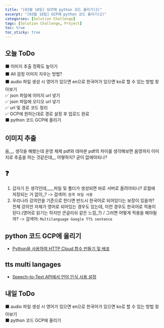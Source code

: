 ```yaml
---
title: "[03월 18일] GCP에 python 코드 올리기(2)"
excerpt: "[03월 18일] GCP에 python 코드 올리기(2)"
categories: [Solution Challenge]
tags: [Solution Challenge, Project]
toc: true
toc_sticky: true
---
```


## 오늘 ToDo

⬛ 이미지 추출 정확도 높이기 <br>
⬛ All 검정 이미지 지우는 방법? <br>
⬛ audio 파일 생성 시 영어가 있으면 en으로 한국어가 있으면 ko로 할 수 있는 방법 찾아보기 <br>
✅ json 파일에 이미지 url 넣기 <br>
✅ json 파일에 오디오 url 넣기 <br>
✅ url 및 경로 코드 정리 <br>
✅ GCP에 원하는대로 경로 설정 후 업로드 완료 <br>
⬛ python 코드 GCP에 올리기 <br>

## 이미지 추출

음,,,, 생각을 해봤는데 운영 체제 pdf와 데마분 pdf의 차이를 생각해보면 음영까지 이미지로 추출을 하는 것같은데,,, 어떻하지? 굳이 없애야되나?

## ❓

1. 갑자기 든 생각인데,,,,,,파일 및 폴더가 생성되면 바로 서버로 올려야되나? 로컬에 저장되는 거 없이,,? -> 검색어: `원격 파일 사용`
2. 우리나라 강의안을 기준으로 한다면 반드시 한국어로 되어있다는 보장이 있을까? 전체 강의안 자체가 영어로 되어있는 경우도 있는데, 이런 경우도 한국어로 적용이 된다.(영어로 읽기는 하지만 콘글리쉬 같은 느낌,,?) / 그러면 어떻게 적용을 해야될까? -> 검색어: `Multilanguage Google TTS sentence`

## python 코드 GCP에 올리기

- [Python을 사용하여 HTTP Cloud 함수 만들기 및 배포](https://cloud.google.com/functions/docs/create-deploy-http-python?hl=ko#windows)

## tts multi langages

- [Speech-to-Text API에서 언어 인식 사용 설정](https://cloud.google.com/speech-to-text/docs/enable-language-recognition-speech-to-text?hl=ko#speech_transcribe_multilanguage_beta-python)

## 내일 ToDo

⬛ audio 파일 생성 시 영어가 있으면 en으로 한국어가 있으면 ko로 할 수 있는 방법 찾아보기 <br>
⬛ python 코드 GCP에 올리기 <br>
